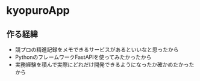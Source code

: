 # kyopuroApp

## 作る経緯
- 競プロの精進記録をメモできるサービスがあるといいなと思ったから
- PythonのフレームワークFastAPIを使ってみたかったから
- 実務経験を積んで実際にどれだけ開発できるようになったか確かめたかったから
